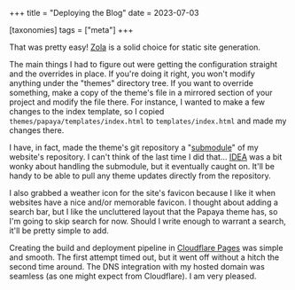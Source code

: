 +++
title = "Deploying the Blog"
date = 2023-07-03

[taxonomies]
tags = ["meta"]
+++

That was pretty easy! [Zola](https://www.getzola.org/) is a solid choice for static site generation.

<!-- more -->

The main things I had to figure out were getting the configuration straight and the overrides in place. If you're
doing it right, you won't modify anything under the "themes" directory tree. If you want to override something,
make a copy of the theme's file in a mirrored section of your project and modify the file there. For instance,
I wanted to make a few changes to the index template, so I copied `themes/papaya/templates/index.html` to 
`templates/index.html` and made my changes there.

I have, in fact, made the theme's git repository a "[submodule](https://git-scm.com/book/en/v2/Git-Tools-Submodules)"
of my website's repository. I can't think of the last time I did that... [IDEA](https://www.jetbrains.com/idea/) was 
a bit wonky about handling the submodule, but it eventually caught on. It'll be handy to be able to pull any 
theme updates directly from the repository.

I also grabbed a weather icon for the site's favicon because I like it when websites have a nice and/or memorable
favicon. I thought about adding a search bar, but I like the uncluttered layout that the Papaya theme has, so
I'm going to skip search for now. Should I write enough to warrant a search, it'll be pretty simple to add.

Creating the build and deployment pipeline in [Cloudflare Pages](https://pages.cloudflare.com) was simple
and smooth. The first attempt timed out, but it went off without a hitch the second time around. The DNS integration
with my hosted domain was seamless (as one might expect from Cloudflare). I am very pleased.